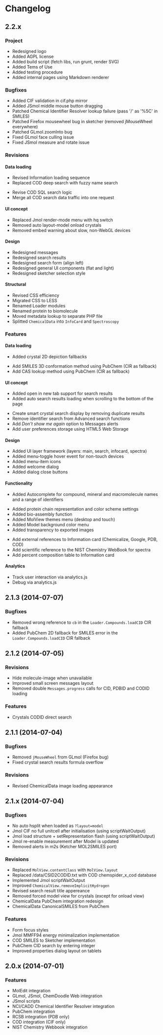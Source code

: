 # Changelog

## 2.2.x

### Project

- Redesigned logo
- Added AGPL license
- Added build script (fetch libs, run grunt, render SVG)
- Added Tems of Use
- Added testing procedure
- Added internal pages using Markdown renderer

### Bugfixes

- Added CIF validation in cif.php mirror
- Added JSmol middle mouse button dragging
- Patched Chemical Identifier Resolver lookup failure (pass '/' as '%5C' in SMILES)
- Patched Firefox mousewheel bug in sketcher (removed jMouseWheel everywhere)
- Patched GLmol.zoomInto bug
- Fixed GLmol face culling issue
- Fixed JSmol measure and rotate issue

### Revisions

#### Data loading
- Revised Information loading sequence
- Replaced COD deep search with fuzzy name search
+ Revise COD SQL search logic
+ Merge all COD search data traffic into one request

#### UI concept
- Replaced Jmol render-mode menu with hq switch
- Removed auto layout-model onload crystals
- Removed embed warning about slow, non-WebGL devices

#### Design
- Redesigned messages
- Redesigned search results
- Redesigned search form (align left)
- Redesigned general UI components (flat and light)
- Redesigned sketcher selection style

#### Structural
- Revised CSS efficiency
- Migrated CSS to LESS
- Renamed Loader modules
- Renamed protein to biomolecule
- Moved metadata lookup to separate PHP file
- Splitted `ChemicalData` into `InfoCard` and `Spectroscopy`

### Features

#### Data loading
- Added crystal 2D depiction fallbacks
+ Add SMILES 3D conformation method using PubChem (CIR as fallback)
+ Add CAS lookup method using PubChem (CIR as fallback)

#### UI concept
- Added open in new tab support for search results
- Added auto search results loading when scrolling to the bottom of the page
+ Create smart crystal search display by removing duplicate results
+ Remove identifier search from Advanced search functions
+ Add *Don't show me again* option to Messages alerts
+ Add user preferences storage using HTML5 Web Storage

#### Design
- Added UI layer framework (layers: main, search, infocard, spectra)
- Added menu-toggle hover event for non-touch devices
- Added menu-item icons
- Added welcome dialog
- Added dialog close buttons

#### Functionality
+ Added Autocomplete for compound, mineral and macromolecule names and a range of identifiers
- Added protein chain representation and color scheme settings
- Added bio-assembly function
- Added MolView themes menu (desktop and touch)
- Added Model background color menu
- Added transparency to exported images
+ Add external references to Information card (Chemicalize, Google, PDB, COD)
+ Add scientific reference to the NIST Chemistry WebBook for spectra
+ Add percent composition table to Information card

#### Analytics
+ Track user interaction via analytics.js
+ Debug via analytics.js

## 2.1.3 (2014-07-07)

### Bugfixes
- Removed wrong reference to `cb` in the `Loader.Compounds.loadCID` CIR fallback
- Added PubChem 2D fallback for SMILES error in the `Loader.Compounds.loadCID` CIR fallback

## 2.1.2 (2014-07-05)

### Revisions
- Hide molecule-image when unavailable
- Improved small screen messages layout
- Removed double `Messages.progress` calls for CID, PDBID and CODID loading

### Features
- Crystals CODID direct search

## 2.1.1 (2014-07-04)

### Bugfixes
- Removed `jMouseWheel` from GLmol (Firefox bug)
- Fixed crystal search results formula overflow

### Revisions

- Revised ChemicalData image loading appearance

## 2.1.x (2014-07-04)

### Bugfixes
- No auto hsplit when loaded as `?layout=model`
- Jmol CIF no full unitcell after initialisation (using scriptWaitOutput)
- Jmol load structure + setRepresentation flash (using scriptWaitOutput)
- Jmol re-enable measurement after Model is updated
- Removed alerts in m2s (Ketcher MOL2SMILES port)

### Revisions
- Replaced `MolView.contentClass` with `MolView.layout`
- Replaced /data/CSID2CODID.txt with COD chemspider_x_cod database
- Implemented Jmol scriptWaitOutput
- Improved `ChemicalView.removeImplicitHydrogen`
- Revised search result title appereance
- Removed forced model view for crystals (except for onload view)
- ChemicalData PubChem integration redesign
- ChemicalData CanonicalSMILES from PubChem

### Features
- Form focus styles
- Jmol MMFF94 energy minimalization implementation
- COD SMILES to Sketcher implementation
- PubChem CID search by entering integer
- Improved properties dialog layout on tablets

## 2.0.x (2014-07-01)

### Features
- MolEdit integration
- GLmol, JSmol, ChemDoodle Web integration
- JSmol scripts
- NCI/CADD Chemical Identifier Resolver integration
- PubChem integration
- RCSB integration (PDB only)
- COD integration (CIF only)
- NIST Chemistry Webbook integration
